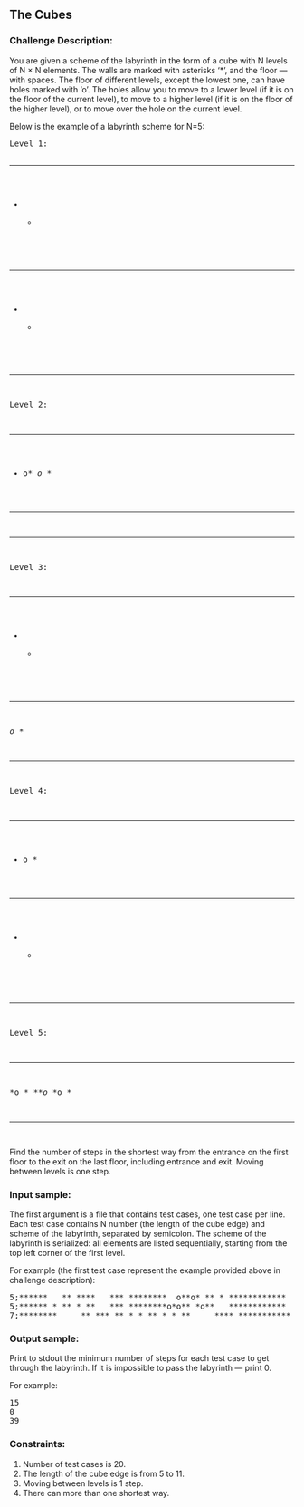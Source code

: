 <h2>The Cubes</h2>

<h3>Challenge Description:</h3>

<p>
    You are given a scheme of the labyrinth in the form of a cube with N levels of N&#xA0;&#xD7;&#xA0;N elements.
    The walls are marked with asterisks &#x2018;*&#x2019;, and the floor &#x2014; with spaces. The floor of different levels, except the lowest
    one, can have holes marked with &#x2018;o&#x2019;. The holes allow you to move to a lower level (if it is on the floor of
    the current level), to move to a higher level (if it is on the floor of the higher level), or to move over the hole
    on the current level.
</p>
<p>
    Below is the example of a labyrinth scheme for N=5:
</p>
<pre>Level 1:

*****
*   *
* ***
*   *
** **



Level 2:

*****
*  o*
*o* *
* * *
*****



Level 3:

*****
*   *
* * *
*o* *
*****



Level 4:

*****
* o *
*** *
*   *
*****



Level 5:

** **
*o  *
***o*
*o  *
*****
</pre>

<p>
    Find the number of steps in the shortest way from the entrance on the first floor to the exit on the last floor,
    including entrance and exit. Moving between levels is one step.
</p>

<h3>Input sample:</h3>

<p>
    The first argument is a file that contains test cases, one test case per line. Each test case contains N number
    (the length of the cube edge) and scheme of the labyrinth, separated by semicolon. The scheme of the
    labyrinth is serialized: all elements are listed sequentially, starting from the top left corner of the first level.
</p>
<p>
    For example (the first test case represent the example provided above in challenge description):
</p>

<pre class="description-input-output">5;******   ** ****   *** ********  o**o* ** * ************   ** * **o* ************ o **** **   ******** ***o  ****o**o  ******
5;****** * ** * **   *** ********o*o** *o**   ************   **o* ** *o************   **** **   ******** *** o ****o**  o******
7;********     ** *** ** * * ** * * **     **** *********** *   ** *** **   *o**o***o**oo   ****************  oo ** * * ** * * ** * * ** *o o****************     ** * ****o* * ** *** **o    ****************     ** *** **     ****** ** o  o**************** *oo ** *** **o  * ** *** **o    *********** ****   * ** * * ** * *o** ***o**     ********</pre>

<h3>Output sample:</h3>

<p>
    Print to stdout the minimum number of steps for each test case to get through the labyrinth. If it is impossible
    to pass the labyrinth&#xA0;&#x2014; print&#xA0;0.
</p>
<p>
    For example:
</p>

<pre class="description-input-output">15
0
39</pre>

<h3>Constraints:</h3>
<ol>
<li>Number of test cases is 20.</li>
<li>The length of the cube edge is from 5 to 11.</li>
<li>Moving between levels is 1 step.</li>
<li>There can more than one shortest way.</li>
</ol>
